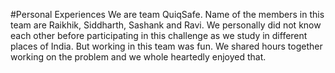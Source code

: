 #Personal Experiences
We are team QuiqSafe. Name of the members in this team are Raikhik, Siddharth, Sashank and Ravi. We personally did not know each other before participating in this challenge
as we study in different places of India. But working in this team was fun. We shared hours together working on the problem and we whole heartedly enjoyed that.
